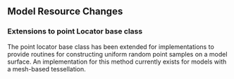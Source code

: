 ## Model Resource Changes

### Extensions to point Locator base class

The point locator base class has been extended for implementations to
provide routines for constructing uniform random point samples on a
model surface. An implementation for this method currently exists for
models with a mesh-based tessellation.
